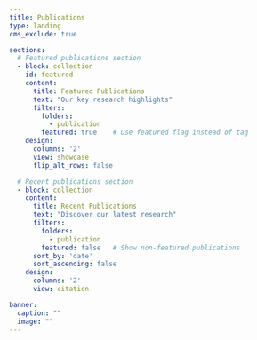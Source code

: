 ```yaml
---
title: Publications
type: landing
cms_exclude: true

sections:
  # Featured publications section
  - block: collection
    id: featured
    content:
      title: Featured Publications
      text: "Our key research highlights"
      filters:
        folders:
          - publication
        featured: true    # Use featured flag instead of tag
    design:
      columns: '2'
      view: showcase
      flip_alt_rows: false

  # Recent publications section
  - block: collection
    content:
      title: Recent Publications
      text: "Discover our latest research"
      filters:
        folders:
          - publication
        featured: false   # Show non-featured publications
      sort_by: 'date'
      sort_ascending: false
    design:
      columns: '2'
      view: citation

banner:
  caption: ""
  image: ""
---
```


